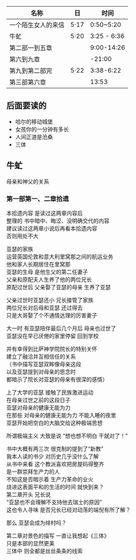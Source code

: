 <div class="sorted">

名称|日|时间
-|-|-
一个陌生女人的来信|5·17|0:50~5:20
牛虻|5·20|3:25 - 6:36
第二部一到五章||9:00-14:26
第六到九章||-21:00
第九到第二部完|5·22|3:38-6:22
第三部第六章||13:53

## 后面要读的
- 哈尔的移动城堡
- 女孩你的一分钟有多长
- 人间正道是沧桑
- 三体
## 牛虻
母亲和神父的关系
### 第一部第一、二章拾遗
本拾遗内容 是读过这两章内容后  
整理的 书中暗中、晦涩、没明确交代的内容  
建议读过这两章小说后再看本拾遗内容  
否则用处不大

亚瑟的家族  
运营英国伦敦和意大利里窝那之间的航运业务  
他和家人长期居住在里窝那  
亚瑟的生母 是他生父的第二任妻子  
父亲和原配夫人生养了他的两位兄长  
原配过世后 父亲娶了亚瑟的母亲 生养了亚瑟

父亲过世时亚瑟还小 兄长接管了家族  
两位兄长对后母和亚瑟 还过得去  
只是大哥娶了个不通情达理的厉害妻子

大一时 有亚瑟陪伴最后几个月后 母亲也过世了  
亚瑟没在早已厌倦的家里停留 回到学校
  
并有幸得到比萨神学院院长的特别关怀  
建立了融洽并互相信任的关系  
（书中描写亚瑟双眸像母亲这段  
以及亚瑟提到对母亲的思念时  
都暗示了院长对亚瑟的母亲有很深的感情）

上了大学的亚瑟 接触了民族激进运动  
在母亲过世之前的这段日子  
亚瑟对母亲的健康无能为力  
在那些 对母亲的健康无能为力 不能入睡的夜里  
亚瑟开始把空白的大脑交给这种极端思想  

所谓极端主义 大致是说 “想也想不明白 干就对了！”  

书中大概有两三次 很克制的提到了“新教”  
我本人读的书少 对历史几乎没什么了解  
从书中来看 这个教派喜欢把房屋码得整齐  
是一群崇拜生产力的人  
不知这是否暗示着 生产力革命的业火  
烧进这表面平和的生活的时间 就快到来？  
第二章开头  兄长说  
“亚瑟也不会理解不支持他去瑞士的原因”  
这也令人寻味 是否兄长已经对动荡的端倪有所了解？

那么 亚瑟会成为绯村吗？

第二章对景色的描写 一直让我想起《三体》  
只是本部的显然更美  
三体中 则全都是丝丝条条的线索
